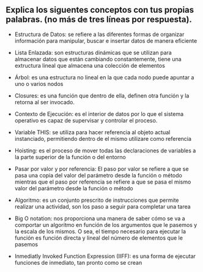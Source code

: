 ## Explica los siguentes conceptos con tus propias palabras. (no más de tres líneas por respuesta).

* Estructura de Datos: se refiere a las  diferentes formas de organizar información para manipular, buscar e insertar  datos de manera eficiente
* Lista Enlazada: son estructuras dinámicas que se utilizan para almacenar datos que están cambiando constantemente, tiene una extructura lineal que almacena una colección de elementos

* Árbol: es una estructura no lineal en la que cada  nodo puede apuntar a uno o varios nodos

* Closures: es una función que dentro de ella, definen otra función y la retorna al ser invocado.

* Contexto de Ejecución: es el interior de datos por lo que el sistema operativo es capaz de supervisar y controlar el proceso.

* Variable THIS: se utiliza para hacer referencia al objeto actual instanciado, permitiendo dentro de el mismo utilizare como referencia

* Hoisting: es el proceso de mover todas las declaraciones de variables a la parte superior de la función o del entorno

* Pasar por valor y por referencia: El paso por valor se refiere a que se pasa una copia del valor del parámetro desde la función o método mientras que el paso por referencia se refiere a que se pasa el mismo valor del parámetro desde la función o método

* Algoritmo: es un conjunto prescrito de instrucciones que permite realizar una actividad, son los paso a seguir para completar una tarea

* Big O notation: nos proporciona una manera de saber cómo se va a comportar un algoritmo en función de los argumentos que le pasemos y la escala de los mismos. O sea, el tiempo necesario para ejecutar la función es función directa y lineal del número de elementos que le pasemos

* Inmediatly Invoked Function Expression (IIFF): es una forma de ejecutar funciones de inmediato, tan pronto como se crean
